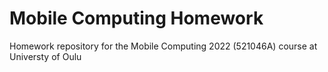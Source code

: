 
# Mobile Computing Homework

Homework repository for the Mobile Computing 2022 (521046A) course at Universty of Oulu

<br>
